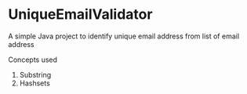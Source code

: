 # UniqueEmailValidator
A simple Java project to identify unique email address from list of email address

Concepts used
1. Substring
2. Hashsets
